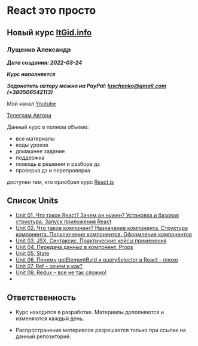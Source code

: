 # React это просто
## Новый курс [ItGid.info](https://itgid.info)
### Лущенко Александр

***Дата создания: 2022-03-24***

***Курс наполняется***

***Задонатить автору можно на PayPal: luschenko@gmail.com (+380506542113)***

Мой канал [Youtube](https://www.youtube.com/channel/UCP-xJwnvKCGyS-nbyOx1Wmg)

[Телеграм Автора](https://telegram.me/alex_luschenko)

Данный курс в полном объеме:
- все материалы
- коды уроков
- домашнее задание
- поддержка
- помощь в решении и разборе дз
- проверка дз и перепроверка

доступен тем, кто приобрел курс [React.js](https://itgid.info/course/reactjs)

## Список Units
- [Unit 01. Что такое React? Зачем он нужен? Установка и базовая структура. Запуск приложения React](./unit_01/unit_01.md)
- [Unit 02. Что такое компонент? Назначение компонента. Структура компонента. Подключение компонентов. Оформление компонентов](./unit_02/unit_02.md)
- [Unit 03. JSX. Синтаксис. Практические кейсы применения](./unit_03/unit_03.md)
- [Unit 04. Передача данных в компонент. Props](./unit_04/unit_04.md)
- [Unit 05. State](./unit_05/unit_05.md)
- [Unit 06. Почему getElementById и querySelector в React - плохо](./unit_06/unit_06.md)
- [Unit 07. Ref – зачем и как?](./unit_07/unit_07.md)
- [Unit 08. Redux – все не так сложно!](./unit_08/unit_08.md)
- 
## Ответственность

- Курс находится в разработке. Материалы дополняются и изменяются каждый день.

- Распространение материалов разрешается только при ссылке на данный репозиторий.
